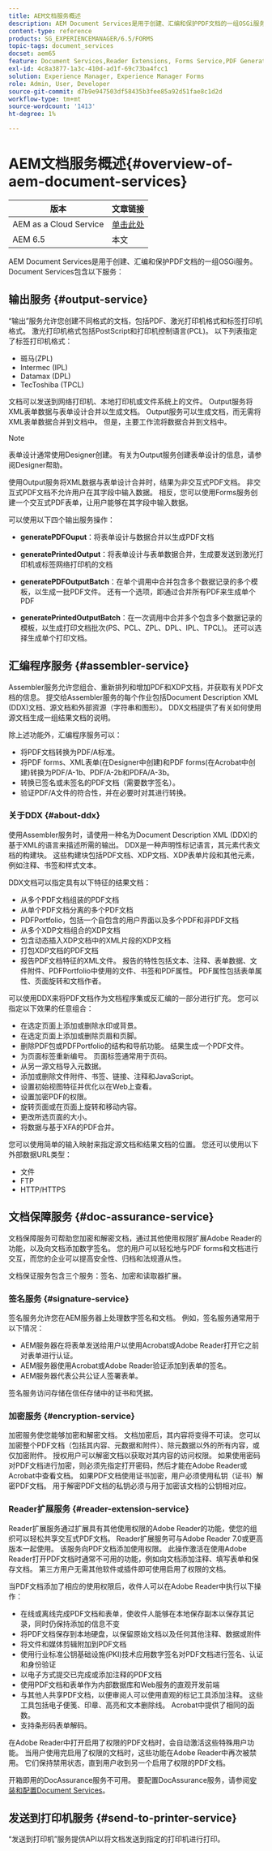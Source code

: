 ```yaml
---
title: AEM文档服务概述
description: AEM Document Services是用于创建、汇编和保护PDF文档的一组OSGi服务。
content-type: reference
products: SG_EXPERIENCEMANAGER/6.5/FORMS
topic-tags: document_services
docset: aem65
feature: Document Services,Reader Extensions, Forms Service,PDF Generator
exl-id: 4c8a3877-1a3c-410d-ad1f-69c73ba4fcc1
solution: Experience Manager, Experience Manager Forms
role: Admin, User, Developer
source-git-commit: d7b9e947503df58435b3fee85a92d51fae8c1d2d
workflow-type: tm+mt
source-wordcount: '1413'
ht-degree: 1%

---
```


# AEM文档服务概述{#overview-of-aem-document-services}

| 版本 | 文章链接 |
| -------- | ---------------------------- |
| AEM as a Cloud Service | [单击此处](https://experienceleague.adobe.com/docs/experience-manager-cloud-service/content/forms/using-communications/aem-forms-cloud-service-communications-introduction.html?lang=zh-Hans) |
| AEM 6.5 | 本文 |


AEM Document Services是用于创建、汇编和保护PDF文档的一组OSGi服务。 Document Services包含以下服务：

## 输出服务 {#output-service}

“输出”服务允许您创建不同格式的文档，包括PDF、激光打印机格式和标签打印机格式。 激光打印机格式包括PostScript和打印机控制语言(PCL)。 以下列表指定了标签打印机格式：

* 斑马(ZPL)
* Intermec (IPL)
* Datamax (DPL)
* TecToshiba (TPCL)

文档可以发送到网络打印机、本地打印机或文件系统上的文件。 Output服务将XML表单数据与表单设计合并以生成文档。 Output服务可以生成文档，而无需将XML表单数据合并到文档中。 但是，主要工作流将数据合并到文档中。

>[!NOTE]
>
>表单设计通常使用Designer创建。 有关为Output服务创建表单设计的信息，请参阅Designer帮助。

使用Output服务将XML数据与表单设计合并时，结果为非交互式PDF文档。 非交互式PDF文档不允许用户在其字段中输入数据。 相反，您可以使用Forms服务创建一个交互式PDF表单，让用户能够在其字段中输入数据。

可以使用以下四个输出服务操作：

* **generatePDFOuput**：将表单设计与数据合并以生成PDF文档
* **generatePrintedOutput**：将表单设计与表单数据合并，生成要发送到激光打印机或标签网络打印机的文档

* **generatePDFOutputBatch**：在单个调用中合并包含多个数据记录的多个模板，以生成一批PDF文件。 还有一个选项，即通过合并所有PDF来生成单个PDF
* **generatePrintedOutputBatch**：在一次调用中合并多个包含多个数据记录的模板，以生成打印文档批次(PS、PCL、ZPL、DPL、IPL、TPCL)。 还可以选择生成单个打印文档。

## 汇编程序服务 {#assembler-service}

Assembler服务允许您组合、重新排列和增加PDF和XDP文档，并获取有关PDF文档的信息。 提交给Assembler服务的每个作业包括Document Description XML (DDX)文档、源文档和外部资源（字符串和图形）。 DDX文档提供了有关如何使用源文档生成一组结果文档的说明。

除上述功能外，汇编程序服务可以：

* 将PDF文档转换为PDF/A标准。
* 将PDF forms、XML表单(在Designer中创建)和PDF forms(在Acrobat中创建)转换为PDF/A-1b、PDF/A-2b和PDFA/A-3b。
* 转换已签名或未签名的PDF文档（需要数字签名）。
* 验证PDF/A文件的符合性，并在必要时对其进行转换。

### 关于DDX {#about-ddx}

使用Assembler服务时，请使用一种名为Document Description XML (DDX)的基于XML的语言来描述所需的输出。 DDX是一种声明性标记语言，其元素代表文档的构建块。 这些构建块包括PDF文档、XDP文档、XDP表单片段和其他元素，例如注释、书签和样式文本。

DDX文档可以指定具有以下特征的结果文档：

* 从多个PDF文档组装的PDF文档
* 从单个PDF文档分离的多个PDF文档
* PDFPortfolio，包括一个自包含的用户界面以及多个PDF和非PDF文档
* 从多个XDP文档组合的XDP文档
* 包含动态插入XDP文档中的XML片段的XDP文档
* 打包XDP文档的PDF文档
* 报告PDF文档特征的XML文件。 报告的特性包括文本、注释、表单数据、文件附件、PDFPortfolio中使用的文件、书签和PDF属性。 PDF属性包括表单属性、页面旋转和文档作者。

可以使用DDX来将PDF文档作为文档程序集或反汇编的一部分进行扩充。 您可以指定以下效果的任意组合：

* 在选定页面上添加或删除水印或背景。
* 在选定页面上添加或删除页眉和页脚。
* 删除PDF包或PDFPortfolio的结构和导航功能。 结果生成一个PDF文件。
* 为页面标签重新编号。 页面标签通常用于页码。
* 从另一源文档导入元数据。
* 添加或删除文件附件、书签、链接、注释和JavaScript。
* 设置初始视图特征并优化以在Web上查看。
* 设置加密PDF的权限。
* 旋转页面或在页面上旋转和移动内容。
* 更改所选页面的大小。
* 将数据与基于XFA的PDF合并。

您可以使用简单的输入映射来指定源文档和结果文档的位置。 您还可以使用以下外部数据URL类型：

* 文件
* FTP
* HTTP/HTTPS

## 文档保障服务 {#doc-assurance-service}

文档保障服务可帮助您加密和解密文档，通过其他使用权限扩展Adobe Reader的功能，以及向文档添加数字签名。 您的用户可以轻松地与PDF forms和文档进行交互，而您的企业可以提高安全性、归档和法规遵从性。

文档保证服务包含三个服务：签名、加密和读取器扩展。

### 签名服务 {#signature-service}

签名服务允许您在AEM服务器上处理数字签名和文档。 例如，签名服务通常用于以下情况：

* AEM服务器在将表单发送给用户以使用Acrobat或Adobe Reader打开它之前对表单进行认证。
* AEM服务器使用Acrobat或Adobe Reader验证添加到表单的签名。
* AEM服务器代表公共公证人签署表单。

签名服务访问存储在信任存储中的证书和凭据。

### 加密服务 {#encryption-service}

加密服务使您能够加密和解密文档。 文档加密后，其内容将变得不可读。 您可以加密整个PDF文档（包括其内容、元数据和附件）、除元数据以外的所有内容，或仅加密附件。 授权用户可以解密文档以获取对其内容的访问权限。 如果使用密码对PDF文档进行加密，则必须先指定打开密码，然后才能在Adobe Reader或Acrobat中查看文档。 如果PDF文档使用证书加密，用户必须使用私钥（证书）解密PDF文档。 用于解密PDF文档的私钥必须与用于加密该文档的公钥相对应。

### Reader扩展服务 {#reader-extension-service}

Reader扩展服务通过扩展具有其他使用权限的Adobe Reader的功能，使您的组织可以轻松共享交互式PDF文档。 Reader扩展服务可与Adobe Reader 7.0或更高版本一起使用。 该服务向PDF文档添加使用权限。 此操作激活在使用Adobe Reader打开PDF文档时通常不可用的功能，例如向文档添加注释、填写表单和保存文档。 第三方用户无需其他软件或插件即可使用启用了权限的文档。

当PDF文档添加了相应的使用权限后，收件人可以在Adobe Reader中执行以下操作：

* 在线或离线完成PDF文档和表单，使收件人能够在本地保存副本以保存其记录，同时仍保持添加的信息不变
* 将PDF文档保存到本地硬盘，以保留原始文档以及任何其他注释、数据或附件
* 将文件和媒体剪辑附加到PDF文档
* 使用行业标准公钥基础设施(PKI)技术应用数字签名对PDF文档进行签名、认证和身份验证
* 以电子方式提交已完成或添加注释的PDF文档
* 使用PDF文档和表单作为内部数据库和Web服务的直观开发前端
* 与其他人共享PDF文档，以便审阅人可以使用直观的标记工具添加注释。 这些工具包括电子便笺、印章、高亮和文本删除线。 Acrobat中提供了相同的函数。
* 支持条形码表单解码。

在Adobe Reader中打开启用了权限的PDF文档时，会自动激活这些特殊用户功能。 当用户使用完启用了权限的文档时，这些功能在Adobe Reader中再次被禁用。 它们保持禁用状态，直到用户收到另一个启用了权限的PDF文档。

开箱即用的DocAssurance服务不可用。 要配置DocAssurance服务，请参阅[安装和配置Document Services](../../forms/using/install-configure-document-services.md)。

## 发送到打印机服务 {#send-to-printer-service}

“发送到打印机”服务提供API以将文档发送到指定的打印机进行打印。
